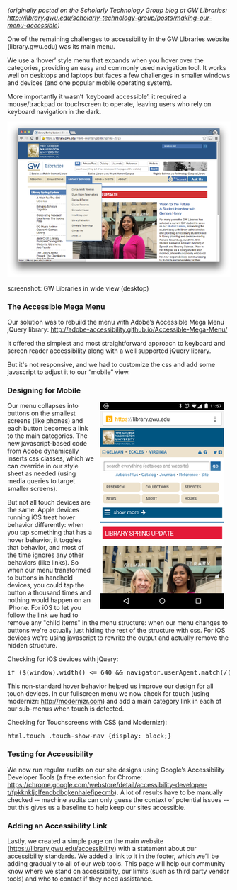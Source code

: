 <p style="font-style: italic;">(originally posted on the Scholarly Technology Group blog at GW Libraries: <a href="http://library.gwu.edu/scholarly-technology-group/posts/making-our-menu-accessible">http://library.gwu.edu/scholarly-technology-group/posts/making-our-menu-accessible</a>)</p>

One of the remaining challenges to accessibility in the GW LIbraries website (library.gwu.edu) was its main menu.

We use a ‘hover’ style menu that expands when you hover over the categories, providing an easy and commonly used navigation tool. It works well on desktops and laptops but faces a few challenges in smaller windows and devices (and one popular mobile operating system).

More importantly it wasn’t ‘keyboard accessible’: it required a mouse/trackpad or touchscreen to operate, leaving users who rely on keyboard navigation in the dark.

<div style="margin: 0 auto 0; width: 720px; max-width: 100%;">
<img src="https://github.com/StudioZut/studiozut.github.io/blob/master/_posts/screenshot-gw-libraries-8-6-15-720px.png?raw=true" alt="screenshot of the GW Libraries site in wide view (desktop)" />
</div>

screenshot: GW Libraries in wide view (desktop)

<h3>The Accessible Mega Menu</h3>

Our solution was to rebuild the menu with Adobe’s Accessible Mega Menu jQuery library: http://adobe-accessibility.github.io/Accessible-Mega-Menu/

It offered the simplest and most straightforward approach to keyboard and screen reader accessibility along with a well supported jQuery library.

But it's not responsive, and we had to customize the css and add some javascript to adjust it to our “mobile” view.

<h3>Designing for Mobile</h3>

<div style="float: right; padding: 0 0 1em 1em; width: calc(280px + 1em); max-width: calc(50% - 1em;">
<img src="https://github.com/StudioZut/studiozut.github.io/blob/master/_posts/screenshot-gw-libraries-8-6-15-narrow-280px.png?raw=true" alt="screenshot: GW Libraries site in narrow view (handheld)" />
</div>

Our menu collapses into buttons on the smallest screens (like phones) and each button becomes a link to the main categories. The new javascript-based code from Adobe dynamically inserts css classes, which we can override in our style sheet as needed (using media queries to target smaller screens).

But not all touch devices are the same. Apple devices running iOS treat hover behavior differently: when you tap something that has a hover behavior, it toggles that behavior, and most of the time ignores any other behaviors (like links). So when our menu transformed to buttons in handheld devices, you could tap the button a thousand times and nothing would happen on an iPhone. For iOS to let you follow the link we had to remove any "child items" in the menu structure: when our menu changes to buttons we're actually just hiding the rest of the structure with css. For iOS devices we're using javascript to rewrite the output and actually remove the hidden structure.

Checking for iOS devices with jQuery:
<pre>
if ($(window).width() <= 640 && navigator.userAgent.match(/(iPod|iPhone|iPad)/))
</pre>
This non-standard hover behavior helped us improve our design for all touch devices. In our fullscreen menu we now check for touch (using modernizr: http://modernizr.com) and add a main category link in each of our sub-menus when touch is detected.

Checking for Touchscreens with CSS (and Modernizr):
<pre>
html.touch .touch-show-nav {display: block;}
</pre>
<h3>Testing for Accessibility</h3>

We now run regular audits on our site designs using Google’s Accessibility Developer Tools (a free extension for Chrome: https://chrome.google.com/webstore/detail/accessibility-developer-t/fpkknkljclfencbdbgkenhalefipecmb). A lot of results have to be manually checked -- machine audits can only guess the context of potential issues -- but this gives us a baseline to help keep our sites accessible.

<h3>Adding an Accessibility Link</h3>

Lastly, we created a simple page on the main website (https://library.gwu.edu/accessibility) with a statement about our accessibility standards. We added a link to it in the footer, which we’ll be adding gradually to all of our web tools. This page will help our community know where we stand on accessibility, our limits (such as third party vendor tools) and who to contact if they need assistance.
